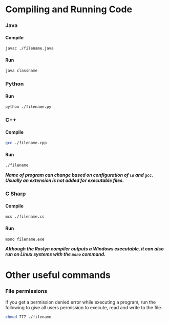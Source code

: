 # Compiling and Running Code

### Java
#### Compile
``` Bash
javac ./filename.java
```
#### Run
``` Bash
java classname
```
### Python
#### Run
``` Bash
python ./filename.py
```
### C++
#### Compile
``` Bash
gcc ./filename.cpp
```
#### Run
``` Bash
./filename
```
***Name of program can change based on configuration of `ld` and `gcc`. Usually an extension is not added for executable files.***

### C Sharp
#### Compile
``` Bash
mcs ./filename.cs
```
#### Run
``` Bash
mono filename.exe
```
***Although the Roslyn compiler outputs a Windows executable, it can also run on Linux systems with the `mono` command.***

# Other useful commands
### File permissions
If you get a permission denied error while executing a program, run the following to give all users permission to execute, read and write to the file.

``` Bash
chmod 777 ./filename
```
